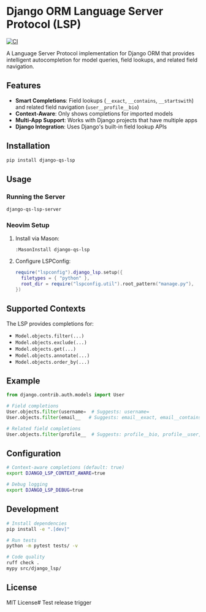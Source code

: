 # Django ORM Language Server Protocol (LSP)

[![CI](https://github.com/JBSK8NC/django-lsp/actions/workflows/ci.yml/badge.svg)](https://github.com/JBSK8NC/django-lsp/actions/workflows/ci.yml)

A Language Server Protocol implementation for Django ORM that provides intelligent autocompletion for model queries, field lookups, and related field navigation.

## Features

- **Smart Completions**: Field lookups (`__exact`, `__contains`, `__startswith`) and related field navigation (`user__profile__bio`)
- **Context-Aware**: Only shows completions for imported models
- **Multi-App Support**: Works with Django projects that have multiple apps
- **Django Integration**: Uses Django's built-in field lookup APIs

## Installation

```bash
pip install django-qs-lsp
```

## Usage

### Running the Server

```bash
django-qs-lsp-server
```

### Neovim Setup

1. Install via Mason:
   ```vim
   :MasonInstall django-qs-lsp
   ```

2. Configure LSPConfig:
   ```lua
   require("lspconfig").django_lsp.setup({
     filetypes = { "python" },
     root_dir = require("lspconfig.util").root_pattern("manage.py"),
   })
   ```

## Supported Contexts

The LSP provides completions for:
- `Model.objects.filter(...)`
- `Model.objects.exclude(...)`
- `Model.objects.get(...)`
- `Model.objects.annotate(...)`
- `Model.objects.order_by(...)`

## Example

```python
from django.contrib.auth.models import User

# Field completions
User.objects.filter(username=  # Suggests: username=
User.objects.filter(email__   # Suggests: email__exact, email__contains, etc.

# Related field completions
User.objects.filter(profile__  # Suggests: profile__bio, profile__user, etc.
```

## Configuration

```bash
# Context-aware completions (default: true)
export DJANGO_LSP_CONTEXT_AWARE=true

# Debug logging
export DJANGO_LSP_DEBUG=true
```

## Development

```bash
# Install dependencies
pip install -e ".[dev]"

# Run tests
python -m pytest tests/ -v

# Code quality
ruff check .
mypy src/django_lsp/
```

## License

MIT License# Test release trigger

